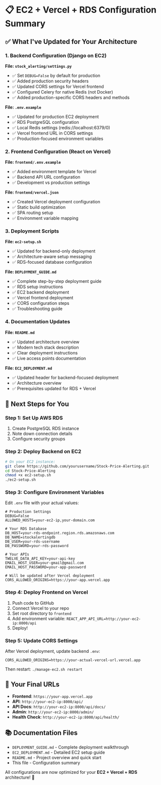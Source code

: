 # 📋 EC2 + Vercel + RDS Configuration Summary

## ✅ What I've Updated for Your Architecture

### 1. **Backend Configuration (Django on EC2)**

**File: `stock_alerting/settings.py`**
- ✅ Set `DEBUG=False` by default for production
- ✅ Added production security headers
- ✅ Updated CORS settings for Vercel frontend
- ✅ Configured Celery for native Redis (not Docker)
- ✅ Added production-specific CORS headers and methods

**File: `.env.example`** 
- ✅ Updated for production EC2 deployment
- ✅ RDS PostgreSQL configuration
- ✅ Local Redis settings (redis://localhost:6379/0)
- ✅ Vercel frontend URL in CORS settings
- ✅ Production-focused environment variables

### 2. **Frontend Configuration (React on Vercel)**

**File: `frontend/.env.example`**
- ✅ Added environment template for Vercel
- ✅ Backend API URL configuration
- ✅ Development vs production settings

**File: `frontend/vercel.json`**
- ✅ Created Vercel deployment configuration
- ✅ Static build optimization
- ✅ SPA routing setup
- ✅ Environment variable mapping

### 3. **Deployment Scripts**

**File: `ec2-setup.sh`**
- ✅ Updated for backend-only deployment
- ✅ Architecture-aware setup messaging
- ✅ RDS-focused database configuration

**File: `DEPLOYMENT_GUIDE.md`**  
- ✅ Complete step-by-step deployment guide
- ✅ RDS setup instructions
- ✅ EC2 backend deployment
- ✅ Vercel frontend deployment  
- ✅ CORS configuration steps
- ✅ Troubleshooting guide

### 4. **Documentation Updates**

**File: `README.md`**
- ✅ Updated architecture overview
- ✅ Modern tech stack description
- ✅ Clear deployment instructions
- ✅ Live access points documentation

**File: `EC2_DEPLOYMENT.md`**
- ✅ Updated header for backend-focused deployment
- ✅ Architecture overview
- ✅ Prerequisites updated for RDS + Vercel

## 🚀 Next Steps for You

### Step 1: Set Up AWS RDS
1. Create PostgreSQL RDS instance
2. Note down connection details
3. Configure security groups

### Step 2: Deploy Backend on EC2
```bash
# On your EC2 instance:
git clone https://github.com/yourusername/Stock-Price-Alerting.git
cd Stock-Price-Alerting
chmod +x ec2-setup.sh
./ec2-setup.sh
```

### Step 3: Configure Environment Variables
Edit `.env` file with your actual values:
```env
# Production Settings
DEBUG=False
ALLOWED_HOSTS=your-ec2-ip,your-domain.com

# Your RDS Database
DB_HOST=your-rds-endpoint.region.rds.amazonaws.com
DB_NAME=stockalertingdb
DB_USER=your-rds-username
DB_PASSWORD=your-rds-password

# Your APIs
TWELVE_DATA_API_KEY=your-api-key
EMAIL_HOST_USER=your-gmail@gmail.com
EMAIL_HOST_PASSWORD=your-app-password

# Will be updated after Vercel deployment
CORS_ALLOWED_ORIGINS=https://your-app.vercel.app
```

### Step 4: Deploy Frontend on Vercel
1. Push code to GitHub
2. Connect Vercel to your repo
3. Set root directory to `frontend`
4. Add environment variable: `REACT_APP_API_URL=http://your-ec2-ip:8000/api`
5. Deploy!

### Step 5: Update CORS Settings
After Vercel deployment, update backend `.env`:
```env
CORS_ALLOWED_ORIGINS=https://your-actual-vercel-url.vercel.app
```
Then restart: `./manage-ec2.sh restart`

## 🔗 Your Final URLs

- **Frontend**: `https://your-app.vercel.app`
- **API**: `http://your-ec2-ip:8000/api/`
- **API Docs**: `http://your-ec2-ip:8000/api/docs/`
- **Admin**: `http://your-ec2-ip:8000/admin/`
- **Health Check**: `http://your-ec2-ip:8000/api/health/`

## 📚 Documentation Files

- `DEPLOYMENT_GUIDE.md` - Complete deployment walkthrough
- `EC2_DEPLOYMENT.md` - Detailed EC2 setup guide
- `README.md` - Project overview and quick start
- This file - Configuration summary

All configurations are now optimized for your **EC2 + Vercel + RDS** architecture! 🎉
